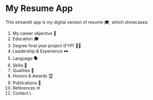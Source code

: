 
# My Resume App

This streamlit app is my digital version of resume 🎓, which showcases:
1. My career objective 🎯
2. Education 🎓
3. Degree final year project (FYP) 🧑‍💻
4. Leadership & Experience 🕶
5. Language 🗣
6. Skills 🚀
7. Qualities 🌟
8. Honors & Awards 🏆
9. Publications 📰
10. References ✉
11. Contact 📞